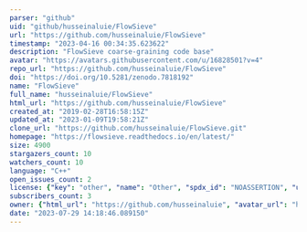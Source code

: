 ```yaml
---
parser: "github"
uid: "github/husseinaluie/FlowSieve"
url: "https://github.com/husseinaluie/FlowSieve"
timestamp: "2023-04-16 00:34:35.623622"
description: "FlowSieve coarse-graining code base"
avatar: "https://avatars.githubusercontent.com/u/16828501?v=4"
repo_url: "https://github.com/husseinaluie/FlowSieve"
doi: "https://doi.org/10.5281/zenodo.7818192"
name: "FlowSieve"
full_name: "husseinaluie/FlowSieve"
html_url: "https://github.com/husseinaluie/FlowSieve"
created_at: "2019-02-28T16:58:15Z"
updated_at: "2023-01-09T19:58:21Z"
clone_url: "https://github.com/husseinaluie/FlowSieve.git"
homepage: "https://flowsieve.readthedocs.io/en/latest/"
size: 4900
stargazers_count: 10
watchers_count: 10
language: "C++"
open_issues_count: 2
license: {"key": "other", "name": "Other", "spdx_id": "NOASSERTION", "url": null, "node_id": "MDc6TGljZW5zZTA="}
subscribers_count: 3
owner: {"html_url": "https://github.com/husseinaluie", "avatar_url": "https://avatars.githubusercontent.com/u/16828501?v=4", "login": "husseinaluie", "type": "User"}
date: "2023-07-29 14:18:46.089150"
---
```

